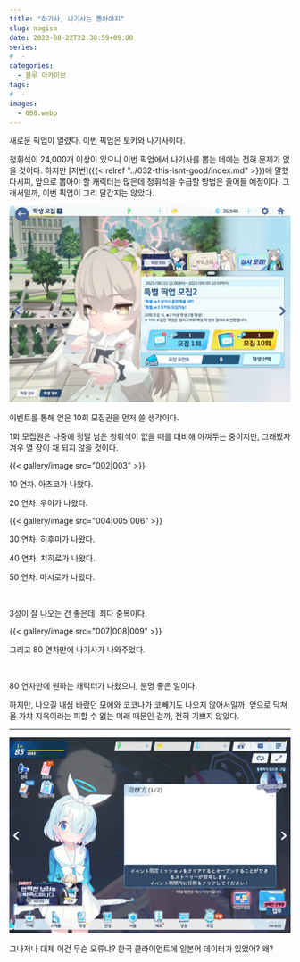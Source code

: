 ```yaml
---
title: "하기사, 나기사는 뽑아야지"
slug: nagisa
date: 2023-08-22T22:30:59+09:00
series:
#  - 
categories:
  - 블루 아카이브
tags:
#  - 
images:
  - 008.webp
---
```


새로운 픽업이 열렸다. 이번 픽업은 토키와 나기사이다.

청휘석이 24,000개 이상이 있으니 이번 픽업에서 나기사를 뽑는 데에는 전혀 문제가 없을 것이다. 하지만 [저번]({{< relref "../032-this-isnt-good/index.md" >}})에 말했다시피, 앞으로 뽑아야 할 캐릭터는 많은데 청휘석을 수급할 방법은 줄어들 예정이다. 그래서일까, 이번 픽업이 그리 달갑지는 않았다.

![](001.webp)

이벤트를 통해 얻은 10회 모집권을 먼저 쓸 생각이다.

1회 모집권은 나중에 정말 남은 청휘석이 없을 때를 대비해 아껴두는 중이지만, 그래봤자 겨우 열 장이 채 되지 않을 것이다.

{{< gallery/image src="002|003" >}}

10 연차. 아츠코가 나왔다.

20 연차. 우이가 나왔다.

{{< gallery/image src="004|005|006" >}}

30 연차. 히후미가 나왔다.

40 연차. 치히로가 나왔다.

50 연차. 마시로가 나왔다.

&nbsp;

3성이 잘 나오는 건 좋은데, 죄다 중복이다.

{{< gallery/image src="007|008|009" >}}

그리고 80 연차만에 나기사가 나와주었다.

&nbsp;

80 연차만에 원하는 캐릭터가 나왔으니, 분명 좋은 일이다.

하지만, 나오길 내심 바랐던 모에와 코코나가 코빼기도 나오지 않아서일까, 앞으로 닥쳐올 가챠 지옥이라는 피할 수 없는 미래 때문인 걸까, 전혀 기쁘지 않았다.

***

![](010.webp)

그나저나 대체 이건 무슨 오류냐? 한국 클라이언트에 일본어 데이터가 있었어? 왜?
